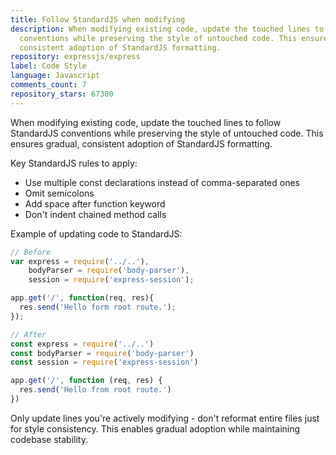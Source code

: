 ```yaml
---
title: Follow StandardJS when modifying
description: When modifying existing code, update the touched lines to follow StandardJS
  conventions while preserving the style of untouched code. This ensures gradual,
  consistent adoption of StandardJS formatting.
repository: expressjs/express
label: Code Style
language: Javascript
comments_count: 7
repository_stars: 67300
---
```


When modifying existing code, update the touched lines to follow StandardJS conventions while preserving the style of untouched code. This ensures gradual, consistent adoption of StandardJS formatting.

Key StandardJS rules to apply:
- Use multiple const declarations instead of comma-separated ones
- Omit semicolons
- Add space after function keyword
- Don't indent chained method calls

Example of updating code to StandardJS:

```javascript
// Before
var express = require('../..'),
    bodyParser = require('body-parser'),
    session = require('express-session');

app.get('/', function(req, res){
  res.send('Hello form root route.');
});

// After
const express = require('../..')
const bodyParser = require('body-parser')
const session = require('express-session')

app.get('/', function (req, res) {
  res.send('Hello from root route.')
})
```

Only update lines you're actively modifying - don't reformat entire files just for style consistency. This enables gradual adoption while maintaining codebase stability.